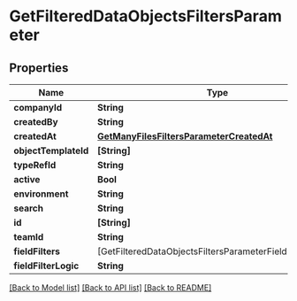 # GetFilteredDataObjectsFiltersParameter

## Properties
Name | Type | Description | Notes
------------ | ------------- | ------------- | -------------
**companyId** | **String** |  | [optional] 
**createdBy** | **String** |  | [optional] 
**createdAt** | [**GetManyFilesFiltersParameterCreatedAt**](GetManyFilesFiltersParameterCreatedAt.md) |  | [optional] 
**objectTemplateId** | **[String]** |  | [optional] 
**typeRefId** | **String** |  | [optional] 
**active** | **Bool** |  | [optional] 
**environment** | **String** |  | [optional] 
**search** | **String** |  | [optional] 
**id** | **[String]** |  | [optional] 
**teamId** | **String** |  | [optional] 
**fieldFilters** | [GetFilteredDataObjectsFiltersParameterFieldFiltersInner] |  | [optional] 
**fieldFilterLogic** | **String** |  | [optional] 

[[Back to Model list]](../README.md#documentation-for-models) [[Back to API list]](../README.md#documentation-for-api-endpoints) [[Back to README]](../README.md)


